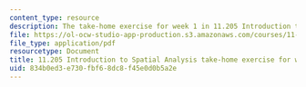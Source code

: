```yaml
---
content_type: resource
description: The take-home exercise for week 1 in 11.205 Introduction to Spatial Analysis.
file: https://ol-ocw-studio-app-production.s3.amazonaws.com/courses/11-205-introduction-to-spatial-analysis-fall-2019/834b0ed3e730fbf68dc8f45e0d0b5a2e_11.205f19_week_1_takehome.pdf
file_type: application/pdf
resourcetype: Document
title: 11.205 Introduction to Spatial Analysis take-home exercise for week 1
uid: 834b0ed3-e730-fbf6-8dc8-f45e0d0b5a2e
---
```

